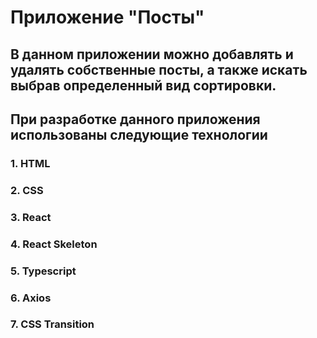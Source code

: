 # Приложение "Посты"

## В данном приложении можно добавлять и удалять собственные посты, а также искать выбрав определенный вид сортировки. 

## При разработке данного приложения использованы следующие технологии

### 1. HTML

### 2. CSS

### 3. React

### 4. React Skeleton

### 5. Typescript

### 6. Axios

### 7. CSS Transition

